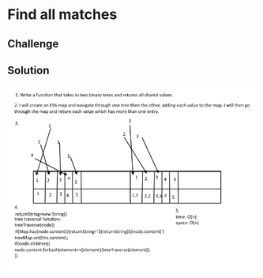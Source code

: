 # Find all matches
<!-- Short summary or background information -->

## Challenge
<!-- Description of the challenge -->

## Solution
![whiteboard](/assets/whiteboard.png)